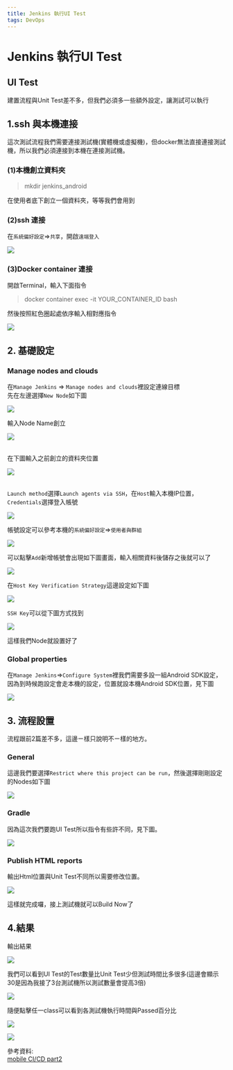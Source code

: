 ```yaml
---
title: Jenkins 執行UI Test
tags: DevOps
---
```


# Jenkins 執行UI Test

## UI Test

建置流程與Unit Test差不多，但我們必須多一些額外設定，讓測試可以執行

## 1.ssh 與本機連接

這次測試流程我們需要連接測試機(實體機或虛擬機)，但docker無法直接連接測試機，所以我們必須連接到本機在連接測試機。

### (1)本機創立資料夾

> mkdir jenkins\_android

在使用者底下創立一個資料夾，等等我們會用到

### (2)ssh 連接

在`系統偏好設定`=>`共享`，開啟`遠端登入`

![](https://i.imgur.com/hkwMXHR.png)

### (3)Docker container 連接

開啟Terminal，輸入下面指令

> docker container exec -it YOUR\_CONTAINER\_ID bash

然後按照紅色圈起處依序輸入相對應指令

![](https://i.imgur.com/cUB2m3x.png)

## 2. 基礎設定

### Manage nodes and clouds

在`Manage Jenkins` => `Manage nodes and clouds`裡設定連線目標\
先在左邊選擇`New Node`如下圖

![](https://i.imgur.com/L7O6NPm.png)

輸入Node Name創立

![](https://i.imgur.com/8E689LZ.png)

\
在下圖輸入之前創立的資料夾位置

![](https://i.imgur.com/ImeuTeP.png)

\
`Launch method`選擇`Launch agents via SSH`，在`Host`輸入本機IP位置，`Credentials`選擇登入帳號

![](https://i.imgur.com/M0yAdkw.png)

帳號設定可以參考本機的`系統偏好設定`=>`使用者與群組`

![](https://i.imgur.com/IvD6Stu.png)

可以點擊`Add`新增帳號會出現如下圖畫面，輸入相關資料後儲存之後就可以了

![](https://i.imgur.com/8tkSaKP.png)

在`Host Key Verification Strategy`這邊設定如下圖

![](https://i.imgur.com/fk8IGJ5.png)

`SSH Key`可以從下圖方式找到

![](https://i.imgur.com/5uuKpBp.png)

這樣我們Node就設置好了

### Global properties

在`Manage Jenkins`=>`Configure System`裡我們需要多設一組Android SDK設定，因為到時候跑設定會走本機的設定，位置就設本機Android SDK位置，見下圖

![](https://i.imgur.com/naVbAFe.png)

## 3. 流程設置

流程跟前2篇差不多，這邊ㄧ樣只說明不ㄧ樣的地方。

### General

這邊我們要選擇`Restrict where this project can be run`，然後選擇剛剛設定的Nodes如下圖

![](https://i.imgur.com/T1ikmxf.png)

### Gradle

因為這次我們要跑UI Test所以指令有些許不同，見下圖。

![](https://i.imgur.com/cN4Nh9J.png)

### Publish HTML reports

輸出Html位置與Unit Test不同所以需要修改位置。

![](https://i.imgur.com/g8hmQyL.png)

這樣就完成囉，接上測試機就可以Build Now了

## 4.結果

輸出結果

![](https://i.imgur.com/93RGdV7.png)

我們可以看到UI Test的Test數量比Unit Test少但測試時間比多很多(這邊會顯示30是因為我接了3台測試機所以測試數量會提高3倍)

![](https://i.imgur.com/Wh80C5F.png)

隨便點擊任一class可以看到各測試機執行時間與Passed百分比

![](https://i.imgur.com/DOioUK9.png)

![](https://i.imgur.com/9BZSyHt.png)

參考資料: <br>
[mobile CI/CD part2](https://medium.com/@carlitosdroid/dockerized-jenkins-for-mobile-ci-cd-part-2-7725f80006b)